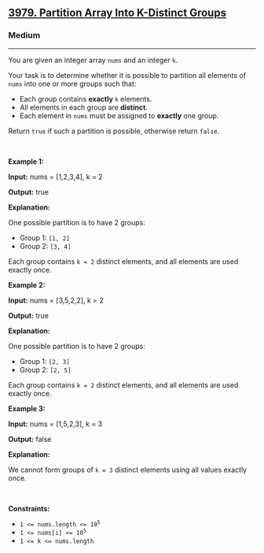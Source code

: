 <h2><a href="https://leetcode.com/problems/partition-array-into-k-distinct-groups/">3979. Partition Array Into K-Distinct Groups</a></h2><h3>Medium</h3><hr><p>You are given an integer array <code>nums</code> and an integer <code>k</code>.</p>

<p>Your task is to determine whether it is possible to partition all elements of <code>nums</code> into one or more groups such that:</p>

<ul>
	<li>Each group contains <strong>exactly</strong> <code>k</code> elements.</li>
	<li>All elements in each group are <strong>distinct</strong>.</li>
	<li>Each element in <code>nums</code> must be assigned to <strong>exactly</strong> one group.</li>
</ul>

<p>Return <code>true</code> if such a partition is possible, otherwise return <code>false</code>.</p>

<p>&nbsp;</p>
<p><strong class="example">Example 1:</strong></p>

<div class="example-block">
<p><strong>Input:</strong> <span class="example-io">nums = [1,2,3,4], k = 2</span></p>

<p><strong>Output:</strong> <span class="example-io">true</span></p>

<p><strong>Explanation:</strong></p>

<p>One possible partition is to have 2 groups:</p>

<ul>
	<li>Group 1: <code>[1, 2]</code></li>
	<li>Group 2: <code>[3, 4]</code></li>
</ul>

<p>Each group contains <code>k = 2</code> distinct elements, and all elements are used exactly once.</p>
</div>

<p><strong class="example">Example 2:</strong></p>

<div class="example-block">
<p><strong>Input:</strong> <span class="example-io">nums = [3,5,2,2], k = 2</span></p>

<p><strong>Output:</strong> <span class="example-io">true</span></p>

<p><strong>Explanation:</strong></p>

<p>One possible partition is to have 2 groups:</p>

<ul>
	<li>Group 1: <code>[2, 3]</code></li>
	<li>Group 2: <code>[2, 5]</code></li>
</ul>

<p>Each group contains <code>k = 2</code> distinct elements, and all elements are used exactly once.</p>
</div>

<p><strong class="example">Example 3:</strong></p>

<div class="example-block">
<p><strong>Input:</strong> <span class="example-io">nums = [1,5,2,3], k = 3</span></p>

<p><strong>Output:</strong> <span class="example-io">false</span></p>

<p><strong>Explanation:</strong></p>

<p>We cannot form groups of <code>k = 3</code> distinct elements using all values exactly once.</p>
</div>

<p>&nbsp;</p>
<p><strong>Constraints:</strong></p>

<ul>
	<li><code>1 &lt;= nums.length &lt;= 10<sup>5</sup></code></li>
	<li><code>1 &lt;= nums[i] &lt;= 10<sup>5</sup></code></li>
	<li><code><sup>​​​​​​​</sup>1 &lt;= k &lt;= nums.length</code></li>
</ul>
